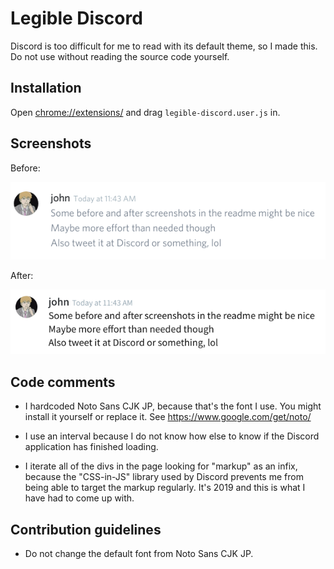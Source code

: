 # Legible Discord

Discord is too difficult for me to read with its default theme, so I made this. Do not use without reading the source code yourself.

## Installation

Open <chrome://extensions/> and drag `legible-discord.user.js` in.

## Screenshots

Before:

![](./before.png)

After:

![](./after.png)

## Code comments

* I hardcoded Noto Sans CJK JP, because that's the font I use. You might install it yourself or replace it. See <https://www.google.com/get/noto/>

* I use an interval because I do not know how else to know if the Discord application has finished loading.

* I iterate all of the divs in the page looking for "markup" as an infix, because the "CSS-in-JS" library used by Discord prevents me from being able to target the markup regularly. It's 2019 and this is what I have had to come up with.

## Contribution guidelines

* Do not change the default font from Noto Sans CJK JP.
